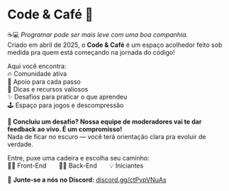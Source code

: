 # Code & Café 🏡  
☕💻 *Programar pode ser mais leve com uma boa companhia.*  
Criado em abril de 2025, o **Code & Café** é um espaço acolhedor feito sob medida pra quem está começando na jornada do código!

Aqui você encontra:  
🔥 Comunidade ativa  
🧱 Apoio para cada passo  
💎 Dicas e recursos valiosos  
✨ Desafios para praticar o que aprendeu  
🕹️ Espaço para jogos e descompressão  

**🚀 Concluiu um desafio? Nossa equipe de moderadores vai te dar feedback ao vivo. É um compromisso!**  
Nada de ficar no escuro — você terá orientação clara pra evoluir de verdade.

Entre, puxe uma cadeira e escolha seu caminho:  
👩‍💻 Front-End  👨‍💻 Back-End  💡 Iniciantes

📌 **Junte-se a nós no Discord:** [discord.gg/ctPvpVNuAs](https://discord.gg/ctPvpVNuAs)
